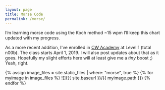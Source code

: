 ```yaml
---
layout: page
title: Morse Code
permalink: /morse/
---
```


I’m learning morse code using the Koch method ~15 wpm I’ll keep this chart updated with my progress.

As a more recent addition, I've enrolled in [CW Academy](https://cwops.org/cw-academy-2/cw-academy/) at Level 1 (total
n00b).
The class starts April 1, 2019.
I will also post updates about that as it goes.
Hopefully my slight efforts here will at least give me a _tiny_ boost ;)
Yeah, right.

{% assign image_files = site.static_files | where: "morse", true %}
{% for myimage in image_files %}
  ![]({{ site.baseurl }}/{{ myimage.path }})
{% endfor %}
